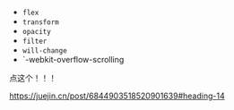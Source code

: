 - `flex`
- `transform`
- `opacity`
- `filter`
- `will-change`
- `-webkit-overflow-scrolling



点这个！！！

https://juejin.cn/post/6844903518520901639#heading-14

